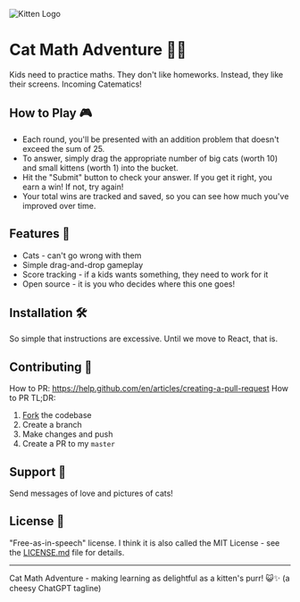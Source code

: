 ![Kitten Logo](https://coderoo.com.au/projects/sarasoft/kitten.png)

# Cat Math Adventure 🐾🔢

Kids need to practice maths. They don't like homeworks. Instead, they like their screens. Incoming Catematics!

## How to Play 🎮

- Each round, you'll be presented with an addition problem that doesn't exceed the sum of 25.
- To answer, simply drag the appropriate number of big cats (worth 10) and small kittens (worth 1) into the bucket.
- Hit the "Submit" button to check your answer. If you get it right, you earn a win! If not, try again!
- Your total wins are tracked and saved, so you can see how much you've improved over time.

## Features 🌟

- Cats - can't go wrong with them
- Simple drag-and-drop gameplay
- Score tracking - if a kids wants something, they need to work for it
- Open source - it is you who decides where this one goes!

## Installation 🛠️

So simple that instructions are excessive. Until we move to React, that is.

## Contributing 🤝

How to PR: https://help.github.com/en/articles/creating-a-pull-request
How to PR TL;DR:

1. [Fork](https://help.github.com/en/articles/fork-a-repo) the codebase
2. Create a branch
3. Make changes and push
4. Create a PR to my `master`

## Support 🙌

Send messages of love and pictures of cats!

## License 📄

"Free-as-in-speech" license. I think it is also called the MIT License - see the [LICENSE.md](LICENSE) file for details.

---

Cat Math Adventure - making learning as delightful as a kitten's purr! 😺✨ (a cheesy ChatGPT tagline)

